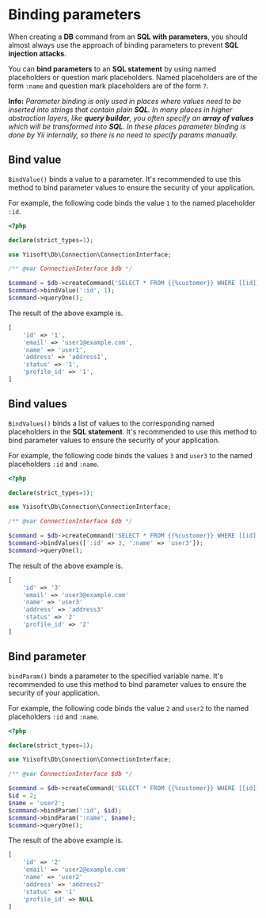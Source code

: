 # Binding parameters

When creating a **DB** command from an **SQL with parameters**, you should almost always use the approach of binding parameters to prevent **SQL injection attacks**.

You can **bind parameters** to an **SQL statement** by using named placeholders or question mark placeholders. Named placeholders are of the form `:name` and question mark placeholders are of the form `?`.

**Info:** *Parameter binding is only used in places where values need to be inserted into strings that contain plain **SQL**. In many places in higher abstraction layers, like **query builder**, you often specify an **array of values** which will be transformed into **SQL**. In these places parameter binding is done by Yii internally, so there is no need to specify params manually.*

## Bind value

`BindValue()` binds a value to a parameter. It's recommended to use this method to bind parameter values to ensure the security of your application.

For example, the following code binds the value `1` to the named placeholder `:id`.

```php
<?php

declare(strict_types=1);

use Yiisoft\Db\Connection\ConnectionInterface;

/** @var ConnectionInterface $db */

$command = $db->createCommand('SELECT * FROM {{%customer}} WHERE [[id]] = :id');
$command->bindValue(':id', 1);
$command->queryOne();
```

The result of the above example is.

```php
[
    'id' => '1',
    'email' => 'user1@example.com',
    'name' => 'user1',
    'address' => 'address1',
    'status' => '1',
    'profile_id' => '1',
]
```

## Bind values

`BindValues()` binds a list of values to the corresponding named placeholders in the **SQL statement**. It's recommended to use this method to bind parameter values to ensure the security of your application.

For example, the following code binds the values `3` and `user3` to the named placeholders `:id` and `:name`.

```php
<?php

declare(strict_types=1);

use Yiisoft\Db\Connection\ConnectionInterface;

/** @var ConnectionInterface $db */

$command = $db->createCommand('SELECT * FROM {{%customer}} WHERE [[id]] = :id AND [[name]] = :name');
$command->bindValues([':id' => 3, ':name' => 'user3']);
$command->queryOne();
```

The result of the above example is.

```php
[
    'id' => '3'
    'email' => 'user3@example.com'
    'name' => 'user3'
    'address' => 'address3'
    'status' => '2'
    'profile_id' => '2'
]
```

## Bind parameter

`bindParam()` binds a parameter to the specified variable name. It's recommended to use this method to bind parameter values to ensure the security of your application.

For example, the following code binds the value `2` and `user2` to the named placeholders `:id` and `:name`.

```php
<?php

declare(strict_types=1);

use Yiisoft\Db\Connection\ConnectionInterface;

/** @var ConnectionInterface $db */

$command = $db->createCommand('SELECT * FROM {{%customer}} WHERE [[id]] = :id AND [[name]] = :name');
$id = 2;
$name = 'user2';
$command->bindParam(':id', $id);
$command->bindParam(':name', $name);
$command->queryOne();
```

The result of the above example is.

```php
[
    'id' => '2'
    'email' => 'user2@example.com'
    'name' => 'user2'
    'address' => 'address2'
    'status' => '1'
    'profile_id' => NULL
]
```
